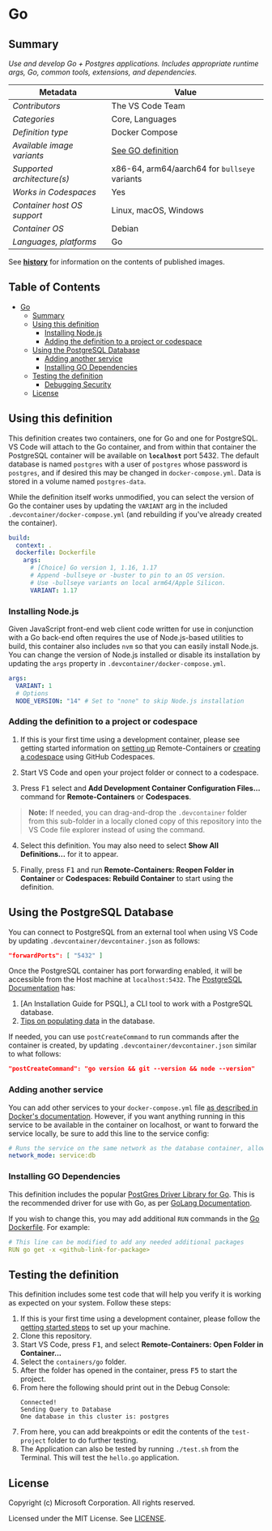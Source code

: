 # Go

## Summary

*Use and develop Go + Postgres applications. Includes appropriate runtime args, Go, common tools, extensions, and dependencies.*

| Metadata | Value |
|----------|-------|
| *Contributors* | The VS Code Team |
| *Categories* | Core, Languages |
| *Definition type* | Docker Compose |
| *Available image variants* | [See GO definition](../go) |
| *Supported architecture(s)* | x86-64, arm64/aarch64 for `bullseye` variants |
| *Works in Codespaces* | Yes |
| *Container host OS support* | Linux, macOS, Windows |
| *Container OS* | Debian |
| *Languages, platforms* | Go |

See **[history](history)** for information on the contents of published images.

## Table of Contents

- [Go](#go)
  - [Summary](#summary)
  - [Using this definition](#using-this-definition)
    - [Installing Node.js](#installing-nodejs)
    - [Adding the definition to a project or codespace](#adding-the-definition-to-a-project-or-codespace)
  - [Using the PostgreSQL Database](#using-the-postgresql-database)
    - [Adding another service](#adding-another-service)
    - [Installing GO Dependencies](#installing-go-dependencies)
  - [Testing the definition](#testing-the-definition)
    - [Debugging Security](#debugging-security)
  - [License](#license)

## Using this definition
This definition creates two containers, one for Go and one for PostgreSQL. VS Code will attach to the Go container, and from within that container the PostgreSQL container will be available on **`localhost`** port 5432. The default database is named `postgres` with a user of `postgres` whose password is `postgres`, and if desired this may be changed in `docker-compose.yml`. Data is stored in a volume named `postgres-data`.

While the definition itself works unmodified, you can select the version of Go the container uses by updating the `VARIANT` arg in the included `.devcontainer/docker-compose.yml` (and rebuilding if you've already created the container).

```yaml
build: 
  context: .
  dockerfile: Dockerfile
    args:
      # [Choice] Go version 1, 1.16, 1.17
      # Append -bullseye or -buster to pin to an OS version.
      # Use -bullseye variants on local arm64/Apple Silicon.
      VARIANT: 1.17
```

### Installing Node.js

Given JavaScript front-end web client code written for use in conjunction with a Go back-end often requires the use of Node.js-based utilities to build, this container also includes `nvm` so that you can easily install Node.js. You can change the version of Node.js installed or disable its installation by updating the `args` property in `.devcontainer/docker-compose.yml`.

```yaml
args:
  VARIANT: 1
  # Options
  NODE_VERSION: "14" # Set to "none" to skip Node.js installation
```

### Adding the definition to a project or codespace

1. If this is your first time using a development container, please see getting started information on [setting up](https://aka.ms/vscode-remote/containers/getting-started) Remote-Containers or [creating a codespace](https://aka.ms/ghcs-open-codespace) using GitHub Codespaces.

2. Start VS Code and open your project folder or connect to a codespace.

3. Press <kbd>F1</kbd> select and **Add Development Container Configuration Files...** command for **Remote-Containers** or **Codespaces**.

> **Note:** If needed, you can drag-and-drop the `.devcontainer` folder from this sub-folder in a locally cloned copy of this repository into the VS Code file explorer instead of using the command.

4. Select this definition. You may also need to select **Show All Definitions...** for it to appear.

5. Finally, press <kbd>F1</kbd> and run **Remote-Containers: Reopen Folder in Container** or **Codespaces: Rebuild Container** to start using the definition.

## Using the PostgreSQL Database
You can connect to PostgreSQL from an external tool when using VS Code by updating `.devcontainer/devcontainer.json` as follows:

```json
"forwardPorts": [ "5432" ]
```

Once the PostgreSQL container has port forwarding enabled, it will be accessible from the Host machine at `localhost:5432`. The [PostgreSQL Documentation](https://www.postgresql.org/docs/14/index.html) has:

1. [An Installation Guide for PSQL], a CLI tool to work with a PostgreSQL database.
2. [Tips on populating data](https://www.postgresql.org/docs/14/populate.html) in the database. 

If needed, you can use `postCreateCommand` to run commands after the container is created, by updating `.devcontainer/devcontainer.json` similar to what follows:

```json
"postCreateCommand": "go version && git --version && node --version"
```

### Adding another service

You can add other services to your `docker-compose.yml` file [as described in Docker's documentation](https://docs.docker.com/compose/compose-file/#service-configuration-reference). However, if you want anything running in this service to be available in the container on localhost, or want to forward the service locally, be sure to add this line to the service config:

```yaml
# Runs the service on the same network as the database container, allows "forwardPorts" in devcontainer.json function.
network_mode: service:db
```

### Installing GO Dependencies

This definition includes the popular [PostGres Driver Library for Go](github.com/lib/pq). This is the recommended driver for use with Go, as per [GoLang Documentation](https://golangdocs.com/golang-postgresql-example).

If you wish to change this, you may add additional `RUN` commands in the [Go Dockerfile](.devcontainer/Dockerfile). For example:

```yaml
# This line can be modified to add any needed additional packages
RUN go get -x <github-link-for-package>
```

## Testing the definition

This definition includes some test code that will help you verify it is working as expected on your system. Follow these steps:

1. If this is your first time using a development container, please follow the [getting started steps](https://aka.ms/vscode-remote/containers/getting-started) to set up your machine.
2. Clone this repository.
3. Start VS Code, press <kbd>F1</kbd>, and select **Remote-Containers: Open Folder in Container...**
4. Select the `containers/go` folder.
5. After the folder has opened in the container, press <kbd>F5</kbd> to start the project.
6. From here the following should print out in the Debug Console:
   ```
   Connected!
   Sending Query to Database
   One database in this cluster is: postgres
   ```
7. From here, you can add breakpoints or edit the contents of the `test-project` folder to do further testing.
8. The Application can also be tested by running `./test.sh` from the Terminal. This will test the `hello.go` application.

## License

Copyright (c) Microsoft Corporation. All rights reserved.

Licensed under the MIT License. See [LICENSE](https://github.com/microsoft/vscode-dev-containers/blob/main/LICENSE).
